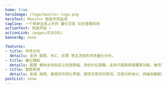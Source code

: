 ```yaml
---
home: true
heroImage: /logo/monitor-logo.png
heroText: Monitor 智能市场监测
tagline: 一个简单且易上手的 量化交易 后台管理系统
actionText: 快速开始 →
actionLink: /pages/010101/
bannerBg: none

features:
- title: 市场方向
  details: 支持 股票、外汇、彩票 等主流投机市场量化分析。
- title: 量化辅助
  details: 股票 模块支持自定义的涨跌幅、目标价位提醒，支持千股跌停提醒等功能，做您交易的得力助手。
- title: 智能易用
  details: 采用 简明、美观的可视化界面，提供交易实时观测、交易分析统计、网格参数配置等功能，帮助您解放双眼。
postList: none
---
```


<!-- <div style="margin-top: -10px;padding: 0">
    <p align="center" style="color: #999;font-size: 13px;cursor: pointer;">
     <a href="https://www.mingdao.com/?s=utm_78&utm_source=eladmin&utm_medium=banner&utm_campaign=IT网站&utm_content=IT赋能业务" target="_blank">
        🌈 特别赞助
     </a>
    </p>
    <p align="center">
      <a href="https://www.mingdao.com/?s=utm_78&utm_source=eladmin&utm_medium=banner&utm_campaign=IT网站&utm_content=IT赋能业务" target="_blank">
        <img src="/images/banner/mdy_index.png" alt="明道云零代码构建平台" style="width: 400px;border-radius: 2px;">
      </a>
    </p>
</div> -->
